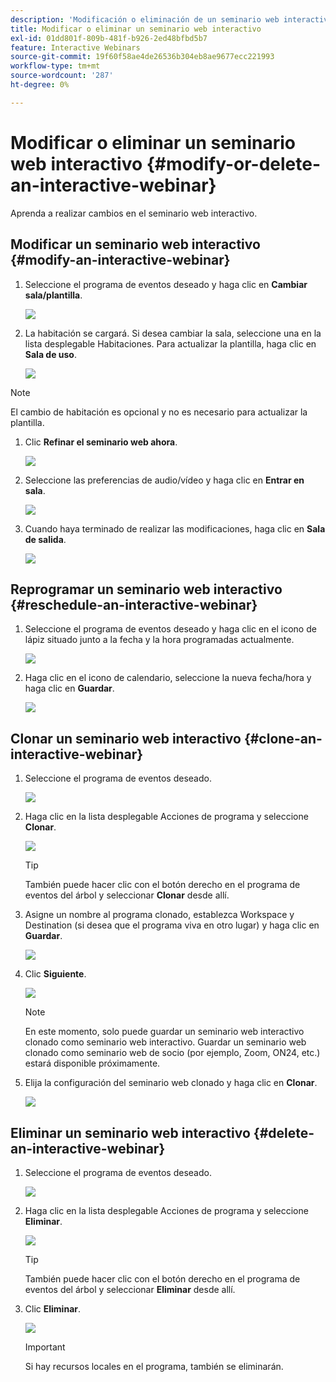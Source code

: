 ```yaml
---
description: 'Modificación o eliminación de un seminario web interactivo: documentos de Marketo, documentación del producto'
title: Modificar o eliminar un seminario web interactivo
exl-id: 01dd801f-809b-481f-b926-2ed48bfbd5b7
feature: Interactive Webinars
source-git-commit: 19f60f58ae4de26536b304eb8ae9677ecc221993
workflow-type: tm+mt
source-wordcount: '287'
ht-degree: 0%

---
```


# Modificar o eliminar un seminario web interactivo {#modify-or-delete-an-interactive-webinar}

Aprenda a realizar cambios en el seminario web interactivo.

## Modificar un seminario web interactivo {#modify-an-interactive-webinar}

1. Seleccione el programa de eventos deseado y haga clic en **Cambiar sala/plantilla**.

   ![](assets/modify-or-delete-an-interactive-webinar-1.png)

1. La habitación se cargará. Si desea cambiar la sala, seleccione una en la lista desplegable Habitaciones. Para actualizar la plantilla, haga clic en **Sala de uso**.

   ![](assets/modify-or-delete-an-interactive-webinar-2.png)

>[!NOTE]
>
>El cambio de habitación es opcional y no es necesario para actualizar la plantilla.

1. Clic **Refinar el seminario web ahora**.

   ![](assets/modify-or-delete-an-interactive-webinar-3.png)

1. Seleccione las preferencias de audio/vídeo y haga clic en **Entrar en sala**.

   ![](assets/modify-or-delete-an-interactive-webinar-4.png)

1. Cuando haya terminado de realizar las modificaciones, haga clic en **Sala de salida**.

   ![](assets/modify-or-delete-an-interactive-webinar-5.png)

## Reprogramar un seminario web interactivo {#reschedule-an-interactive-webinar}

1. Seleccione el programa de eventos deseado y haga clic en el icono de lápiz situado junto a la fecha y la hora programadas actualmente.

   ![](assets/modify-or-delete-an-interactive-webinar-6.png)

1. Haga clic en el icono de calendario, seleccione la nueva fecha/hora y haga clic en **Guardar**.

   ![](assets/modify-or-delete-an-interactive-webinar-7.png)

## Clonar un seminario web interactivo {#clone-an-interactive-webinar}

1. Seleccione el programa de eventos deseado.

   ![](assets/modify-or-delete-an-interactive-webinar-8.png)

1. Haga clic en la lista desplegable Acciones de programa y seleccione **Clonar**.

   ![](assets/modify-or-delete-an-interactive-webinar-9.png)

   >[!TIP]
   >
   >También puede hacer clic con el botón derecho en el programa de eventos del árbol y seleccionar **Clonar** desde allí.

1. Asigne un nombre al programa clonado, establezca Workspace y Destination (si desea que el programa viva en otro lugar) y haga clic en **Guardar**.

   ![](assets/modify-or-delete-an-interactive-webinar-10.png)

1. Clic **Siguiente**.

   ![](assets/modify-or-delete-an-interactive-webinar-11.png)

   >[!NOTE]
   >
   >En este momento, solo puede guardar un seminario web interactivo clonado como seminario web interactivo. Guardar un seminario web clonado como seminario web de socio (por ejemplo, Zoom, ON24, etc.) estará disponible próximamente.

1. Elija la configuración del seminario web clonado y haga clic en **Clonar**.

   ![](assets/modify-or-delete-an-interactive-webinar-12.png)

## Eliminar un seminario web interactivo {#delete-an-interactive-webinar}

1. Seleccione el programa de eventos deseado.

   ![](assets/modify-or-delete-an-interactive-webinar-13.png)

1. Haga clic en la lista desplegable Acciones de programa y seleccione **Eliminar**.

   ![](assets/modify-or-delete-an-interactive-webinar-14.png)

   >[!TIP]
   >
   >También puede hacer clic con el botón derecho en el programa de eventos del árbol y seleccionar **Eliminar** desde allí.

1. Clic **Eliminar**.

   ![](assets/modify-or-delete-an-interactive-webinar-15.png)

   >[!IMPORTANT]
   >
   >Si hay recursos locales en el programa, también se eliminarán.
